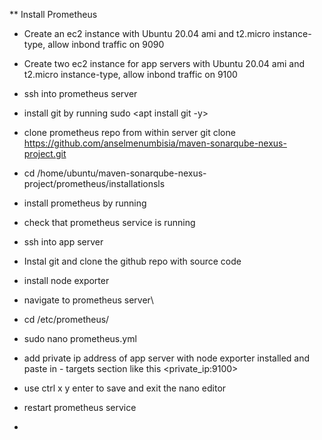 ** Install Prometheus
- Create an ec2 instance with Ubuntu 20.04 ami and t2.micro instance-type, allow inbond traffic on 9090
- Create two ec2 instance  for app servers with Ubuntu 20.04 ami and t2.micro instance-type, allow inbond traffic on 9100
- ssh into prometheus server 
- install git by running sudo <apt install git -y>
- clone prometheus repo from within server git clone https://github.com/anselmenumbisia/maven-sonarqube-nexus-project.git
- cd /home/ubuntu/maven-sonarqube-nexus-project/prometheus/installationsls
- install prometheus by running <sh install-prometheus>
- check that prometheus service is running <sudo systemctl status prometheus.service>

- ssh into app server 
- Instal git and clone the github repo with source code
- install node exporter <sh install-node-exporter>
 
- navigate to prometheus server\
- cd /etc/prometheus/
- sudo nano prometheus.yml
- add private ip address of app server with node exporter installed and paste in - targets section like this <private_ip:9100>
- use ctrl x y enter to save and exit the nano editor
- restart prometheus service <sudo systemctl restart prometheus.service>
- 



